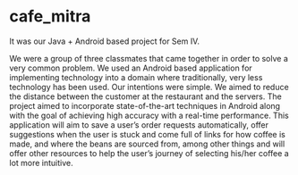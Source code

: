 # cafe_mitra

It was our Java + Android based project for Sem IV. 

We were a group of three classmates that came together in order to solve a very common problem. We used an Android based application for implementing technology into a domain where traditionally, very less technology has been used. Our intentions were simple. We aimed to reduce the distance between the customer at the restaurant and the servers.  The project aimed to incorporate state-of-the-art techniques in Android along with the goal of achieving high accuracy with a real-time performance. This application will aim to save a user’s order requests automatically, offer suggestions when the user is stuck and come full of links for how coffee is made, and where the beans are sourced from, among other things and will offer other resources to help the user’s journey of selecting his/her coffee a lot more intuitive.
